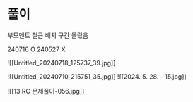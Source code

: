 # 풀이
부모멘트 철근 배치 구간 몰랐음

240716 O
240527 X 

![[Untitled_20240718_125737_39.jpg]]

![[Untitled_20240710_215751_35.jpg]]
![[2024. 5. 28. - 15.jpg]]




![[13 RC 문제풀이-056.jpg]]